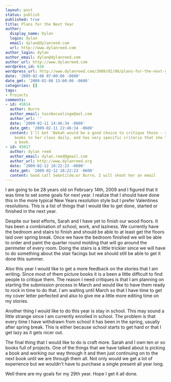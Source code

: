 ```yaml
---
layout: post
status: publish
published: true
title: Plans for the Next Year
author:
  display_name: Dylan
  login: dylan
  email: dylan@dylanreed.com
  url: http://www.dylanreed.com
author_login: dylan
author_email: dylan@dylanreed.com
author_url: http://www.dylanreed.com
wordpress_id: 616
wordpress_url: http://www.dylanreed.com/2009/02/08/plans-for-the-next-year/
date: '2009-02-08 07:00:06 -0600'
date_gmt: '2009-02-08 15:00:06 -0600'
categories: []
tags:
- Projects
comments:
- id: 45614
  author: Burro
  author_email: tainbocualinge@aol.com
  author_url: ''
  date: '2009-02-11 14:46:34 -0600'
  date_gmt: '2009-02-11 22:46:34 -0600'
  content: I'll bet 'Bekah would be a good choice to critique those - she reads picture
    books to her class daily, and has very specific criteria that she looks for in
    a book.
- id: 45617
  author: dylan reed
  author_email: dylan.reed@gmail.com
  author_url: http://www.dylanreed.org
  date: '2009-02-12 10:22:23 -0600'
  date_gmt: '2009-02-12 18:22:23 -0600'
  content: Good call Se&ntilde;or Burro. I will shoot her an email
---
```

<p>I am going to be 28 years old on February 14th, 2009 and I figured that it was time to set some goals for next year. I realize that I should have done this in the more typical New Years resolution style but I prefer Valentines resolutions. This is a list of things that I would like to get done, started or finished in the next year.</p>
<p>Despite our best efforts, Sarah and I have yet to finish our wood floors. It has been a combination of school, work, and laziness. We currently have the bedroom and stairs to finish and should be able to at least get the floors laid over spring break. Once we have the bedroom finished we will be able to order and paint the quarter round molding that will go around the perimeter of every room. Doing the stairs is a little trickier since we will have to do something about the stair facings but we should still be able to get it done this summer.</p>
<p>Also this year I would like to get a more feedback on the stories that I am writing. Since most of them picture books it is a been a little difficult to find people to critique them. The reason I need critiques is that I am planning on starting the submission process in March and would like to have them ready to rock in time to do that. I am waiting until March so that I have time to get my cover letter perfected and also to give me a little more editing time on my stories.</p>
<p>Another thing I would like to do this year is stay in school. This may sound a little strange since I am currently enrolled in school. The problem is that every time I have withdrawn from school it has been in the spring, usually after spring break. This is either because school starts to get hard or that I get lazy as it gets nicer out.</p>
<p>The final thing that I would like to do is craft more. Sarah and I own ten or so books full of projects. One of the things that we have talked about is picking a book and working our way through it and then just continuing on to the next book until we are through them all. Not only would we get a lot of experience but we wouldn't have to purchase a single present all year long.</p>
<p>Well there are my goals for my 29th year. Hope I get it all done.</p>

